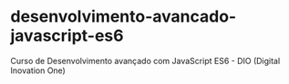 # desenvolvimento-avancado-javascript-es6
Curso de Desenvolvimento avançado com JavaScript ES6 - DIO (Digital Inovation One)
